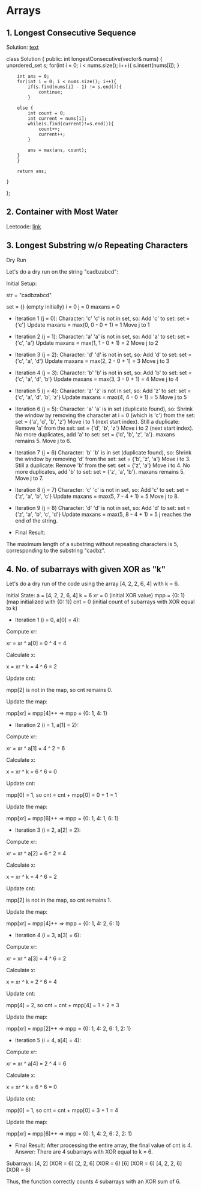 # Arrays

## 1. Longest Consecutive Sequence

Solution: [text](https://www.youtube.com/watch?v=CBFn7zWMOBQ)

class Solution {
public:
    int longestConsecutive(vector<int>& nums) {
        unordered_set<int> s;
        for(int i = 0; i < nums.size(); i++){
            s.insert(nums[i]);
        }

        int ans = 0;
        for(int i = 0; i < nums.size(); i++){
            if(s.find(nums[i] - 1) != s.end()){
                continue;
            }

        else {
            int count = 0;
            int current = nums[i];
            while(s.find(current)!=s.end()){
                count++;
                current++;
            }

            ans = max(ans, count);
        }
        }

        return ans;

    }
};

## 2. Container with Most Water

Leetcode: [link](https://leetcode.com/problems/container-with-most-water/)



## 3. Longest Substring w/o Repeating Characters

Dry Run 

Let's do a dry run on the string "cadbzabcd":

Initial Setup:

str = "cadbzabcd"

set = {} (empty initially)
i = 0
j = 0
maxans = 0

- Iteration 1 (j = 0):
Character: 'c'
'c' is not in set, so:
Add 'c' to set: set = {'c'}
Update maxans = max(0, 0 - 0 + 1) = 1
Move j to 1

- Iteration 2 (j = 1):
Character: 'a'
'a' is not in set, so:
Add 'a' to set: set = {'c', 'a'}
Update maxans = max(1, 1 - 0 + 1) = 2
Move j to 2

- Iteration 3 (j = 2):
Character: 'd'
'd' is not in set, so:
Add 'd' to set: set = {'c', 'a', 'd'}
Update maxans = max(2, 2 - 0 + 1) = 3
Move j to 3

- Iteration 4 (j = 3):
Character: 'b'
'b' is not in set, so:
Add 'b' to set: set = {'c', 'a', 'd', 'b'}
Update maxans = max(3, 3 - 0 + 1) = 4
Move j to 4

- Iteration 5 (j = 4):
Character: 'z'
'z' is not in set, so:
Add 'z' to set: set = {'c', 'a', 'd', 'b', 'z'}
Update maxans = max(4, 4 - 0 + 1) = 5
Move j to 5

- Iteration 6 (j = 5):
Character: 'a'
'a' is in set (duplicate found), so:
Shrink the window by removing the character at i = 0 (which is 'c') from the set: set = {'a', 'd', 'b', 'z'}
Move i to 1 (next start index).
Still a duplicate: Remove 'a' from the set: set = {'d', 'b', 'z'}
Move i to 2 (next start index).
No more duplicates, add 'a' to set: set = {'d', 'b', 'z', 'a'}.
maxans remains 5.
Move j to 6.

- Iteration 7 (j = 6)
Character: 'b'
'b' is in set (duplicate found), so:
Shrink the window by removing 'd' from the set: set = {'b', 'z', 'a'}
Move i to 3.
Still a duplicate: Remove 'b' from the set: set = {'z', 'a'}
Move i to 4.
No more duplicates, add 'b' to set: set = {'z', 'a', 'b'}.
maxans remains 5.
Move j to 7.

- Iteration 8 (j = 7)
Character: 'c'
'c' is not in set, so:
Add 'c' to set: set = {'z', 'a', 'b', 'c'}
Update maxans = max(5, 7 - 4 + 1) = 5
Move j to 8.

- Iteration 9 (j = 8)
Character: 'd'
'd' is not in set, so:
Add 'd' to set: set = {'z', 'a', 'b', 'c', 'd'}
Update maxans = max(5, 8 - 4 + 1) = 5
j reaches the end of the string.

- Final Result:

The maximum length of a substring without repeating characters is 5, corresponding to the substring "cadbz".



## 4. No. of subarrays with given XOR as "k"

Let's do a dry run of the code using the array [4, 2, 2, 6, 4] with k = 6.

Initial State:
a = [4, 2, 2, 6, 4]
k = 6
xr = 0 (initial XOR value)
mpp = {0: 1} (map initialized with {0: 1})
cnt = 0 (initial count of subarrays with XOR equal to k)

- Iteration 1 (i = 0, a[0] = 4):

Compute xr:

xr = xr ^ a[0] = 0 ^ 4 = 4

Calculate x:

x = xr ^ k = 4 ^ 6 = 2

Update cnt:

mpp[2] is not in the map, so cnt remains 0.

Update the map:

mpp[xr] = mpp[4]++ => mpp = {0: 1, 4: 1}


- Iteration 2 (i = 1, a[1] = 2):

Compute xr:

xr = xr ^ a[1] = 4 ^ 2 = 6

Calculate x:

x = xr ^ k = 6 ^ 6 = 0

Update cnt:

mpp[0] = 1, so cnt = cnt + mpp[0] = 0 + 1 = 1

Update the map:

mpp[xr] = mpp[6]++ => mpp = {0: 1, 4: 1, 6: 1}



- Iteration 3 (i = 2, a[2] = 2):

Compute xr:

xr = xr ^ a[2] = 6 ^ 2 = 4

Calculate x:

x = xr ^ k = 4 ^ 6 = 2

Update cnt:

mpp[2] is not in the map, so cnt remains 1.

Update the map:

mpp[xr] = mpp[4]++ => mpp = {0: 1, 4: 2, 6: 1}



- Iteration 4 (i = 3, a[3] = 6):

Compute xr:

xr = xr ^ a[3] = 4 ^ 6 = 2

Calculate x:

x = xr ^ k = 2 ^ 6 = 4

Update cnt:

mpp[4] = 2, so cnt = cnt + mpp[4] = 1 + 2 = 3

Update the map:

mpp[xr] = mpp[2]++ => mpp = {0: 1, 4: 2, 6: 1, 2: 1}



- Iteration 5 (i = 4, a[4] = 4):

Compute xr:

xr = xr ^ a[4] = 2 ^ 4 = 6

Calculate x:

x = xr ^ k = 6 ^ 6 = 0

Update cnt:

mpp[0] = 1, so cnt = cnt + mpp[0] = 3 + 1 = 4

Update the map:

mpp[xr] = mpp[6]++ => mpp = {0: 1, 4: 2, 6: 2, 2: 1}

- Final Result:
After processing the entire array, the final value of cnt is 4.
Answer: There are 4 subarrays with XOR equal to k = 6.

Subarrays:
[4, 2] (XOR = 6)
[2, 2, 6] (XOR = 6)
[6] (XOR = 6)
[4, 2, 2, 6] (XOR = 6)

Thus, the function correctly counts 4 subarrays with an XOR sum of 6.






